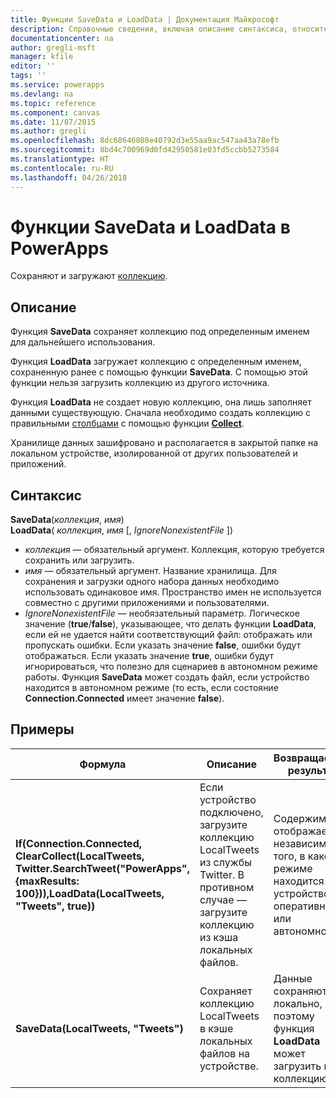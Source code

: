 ```yaml
---
title: Функции SaveData и LoadData | Документация Майкрософт
description: Справочные сведения, включая описание синтаксиса, относительно функций SaveData и LoadData в PowerApps
documentationcenter: na
author: gregli-msft
manager: kfile
editor: ''
tags: ''
ms.service: powerapps
ms.devlang: na
ms.topic: reference
ms.component: canvas
ms.date: 11/07/2015
ms.author: gregli
ms.openlocfilehash: 8dc68646808e40792d3e55aa9ac547aa43a78efb
ms.sourcegitcommit: 8bd4c700969d0fd42950581e03fd5ccbb5273584
ms.translationtype: HT
ms.contentlocale: ru-RU
ms.lasthandoff: 04/26/2018
---
```

# <a name="savedata-and-loaddata-functions-in-powerapps"></a>Функции SaveData и LoadData в PowerApps
Сохраняют и загружают [коллекцию](../working-with-data-sources.md#collections).

## <a name="description"></a>Описание
Функция **SaveData** сохраняет коллекцию под определенным именем для дальнейшего использования.  

Функция **LoadData** загружает коллекцию с определенным именем, сохраненную ранее с помощью функции **SaveData**. С помощью этой функции нельзя загрузить коллекцию из другого источника.  

Функция **LoadData** не создает новую коллекцию, она лишь заполняет данными существующую. Сначала необходимо создать коллекцию с правильными [столбцами](../working-with-tables.md#columns) с помощью функции **[Collect](function-clear-collect-clearcollect.md)**.

Хранилище данных зашифровано и располагается в закрытой папке на локальном устройстве, изолированной от других пользователей и приложений.  

## <a name="syntax"></a>Синтаксис
**SaveData**(*коллекция*, *имя*)<br>**LoadData**( *коллекция*, *имя* [, *IgnoreNonexistentFile* ])

* *коллекция* — обязательный аргумент.  Коллекция, которую требуется сохранить или загрузить.
* *имя* — обязательный аргумент.  Название хранилища. Для сохранения и загрузки одного набора данных необходимо использовать одинаковое имя. Пространство имен не используется совместно с другими приложениями и пользователями.
* *IgnoreNonexistentFile* — необязательный параметр. Логическое значение (**true**/**false**), указывающее, что делать функции **LoadData**, если ей не удается найти соответствующий файл: отображать или пропускать ошибки. Если указать значение **false**, ошибки будут отображаться. Если указать значение **true**, ошибки будут игнорироваться, что полезно для сценариев в автономном режиме работы. Функция **SaveData** может создать файл, если устройство находится в автономном режиме (то есть, если состояние **Connection.Connected** имеет значение **false**).

## <a name="examples"></a>Примеры
| Формула | Описание | Возвращаемый результат |
| --- | --- | --- |
| **If(Connection.Connected, ClearCollect(LocalTweets, Twitter.SearchTweet("PowerApps", {maxResults: 100})),LoadData(LocalTweets, "Tweets", true))** |Если устройство подключено, загрузите коллекцию LocalTweets из службы Twitter. В противном случае — загрузите коллекцию из кэша локальных файлов. |Содержимое отображается независимо от того, в каком режиме находится устройство: оперативном или автономном. |
| **SaveData(LocalTweets, "Tweets")** |Сохраняет коллекцию LocalTweets в кэше локальных файлов на устройстве. |Данные сохраняются локально, поэтому функция **LoadData** может загрузить их в коллекцию. |

